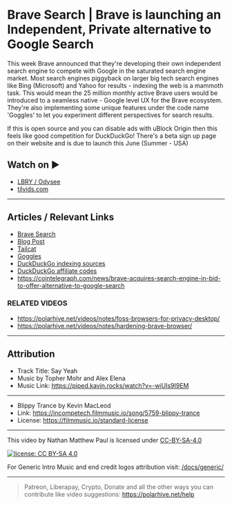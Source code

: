 # Brave Search | Brave is launching an Independent, Private alternative to Google Search

This week Brave announced that they're developing their own independent search engine to compete with Google in the saturated search engine market. Most search engines piggyback on larger big tech search engines like Bing (Microsoft) and Yahoo for results - indexing the web is a mammoth task. This would mean the 25 million monthly active Brave users would be introduced to a seamless native - Google level UX for the Brave ecosystem. They're also implementing some unique features under the code name 'Goggles' to let you experiment different perspectives for search results.

If this is open source and you can disable ads with uBlock Origin then this feels like good competition for DuckDuckGo! There's a beta sign up page on their website and is due to launch this June (Summer - USA)

## Watch on ▶️

- [LBRY / Odysee](https://odysee.com/@polarhive:e/brave-is-launching-an-independent-alternative-to-google-search:9)
- [tilvids.com](https://tilvids.com/videos/watch/6fb7f9e4-a3df-4164-8755-8962abbccf78)

---

## Articles / Relevant Links

- [Brave Search](https://brave.com/search)
- [Blog Post](https://brave.com/brave-search)
- [Tailcat](https://tailcat.com/)
- [Goggles](https://brave.com/wp-content/uploads/2021/03/goggles.pdf)
- [DuckDuckGo indexing sources](https://help.duckduckgo.com/results/sources/?redir=1)
- [DuckDuckGo affiliate codes](https://help.duckduckgo.com/duckduckgo-help-pages/company/advertising-and-affiliates)
- <https://cointelegraph.com/news/brave-acquires-search-engine-in-bid-to-offer-alternative-to-google-search>

### RELATED VIDEOS

- <https://polarhive.net/videos/notes/foss-browsers-for-privacy-desktop/>
- <https://polarhive.net/videos/notes/hardening-brave-browser/>

---

## Attribution

- Track Title: Say Yeah
- Music by Topher Mohr and Alex Elena
- Music Link: <https://piped.kavin.rocks/watch?v=-wiUIs9I9EM>

---
- Blippy Trance by Kevin MacLeod
- Link: <https://incompetech.filmmusic.io/song/5759-blippy-trance>
- License: <https://filmmusic.io/standard-license>

---
This video by Nathan Matthew Paul is licensed under [CC-BY-SA-4.0](https://creativecommons.org/licenses/by-sa/4.0/)

[![license: CC BY-SA 4.0](https://polarhive.net/assets/badges/cc-by-sa-4.svg)](https://creativecommons.org/licenses/by-sa/4.0/)

For Generic Intro Music and end credit logos attribution visit: [/docs/generic/](https://codeberg.org/polarhive/videos/src/branch/main/docs/generic/)

---
> Patreon, Liberapay, Crypto, Donate and all the other ways you can contribute like video suggestions: <https://polarhive.net/help>
